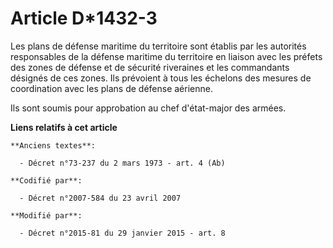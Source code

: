 # Article D*1432-3

Les plans de défense maritime du territoire sont établis par les autorités responsables de la défense maritime du territoire
en liaison avec les préfets des zones de défense et de sécurité riveraines et les commandants désignés de ces zones. Ils
prévoient à tous les échelons des mesures de coordination avec les plans de défense aérienne.

Ils sont soumis pour approbation au chef d'état-major des armées.

**Liens relatifs à cet article**

	**Anciens textes**:

	  - Décret n°73-237 du 2 mars 1973 - art. 4 (Ab)

	**Codifié par**:

	  - Décret n°2007-584 du 23 avril 2007

	**Modifié par**:

	  - Décret n°2015-81 du 29 janvier 2015 - art. 8
